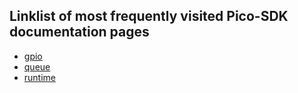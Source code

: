 Linklist of most frequently visited Pico-SDK documentation pages
----------------------------------------------------------------

* [gpio](https://www.raspberrypi.com/documentation//pico-sdk/gpio_8h.html)
* [queue](https://www.raspberrypi.com/documentation/pico-sdk/queue_8h.html)
* [runtime](https://www.raspberrypi.com/documentation/pico-sdk/runtime.html)
